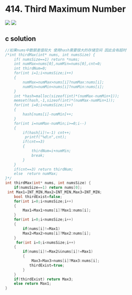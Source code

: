 # 414. Third Maximum Number
<img src="https://github.com/vampire1996/LeetCode/blob/master/Problems/401-500/414.ThirdMaximumNumber/problem.png"/>
<img src="https://github.com/vampire1996/LeetCode/blob/master/Problems/401-500/414.ThirdMaximumNumber/example.png"/>

## c solution
```c
//如果nums中数额差值较大 使用hash需要很大的存储空间 因此会有超时
/*int thirdMax(int* nums, int numsSize) {
    if( numsSize==1) return *nums;
    int numMax=nums[0],numMin=nums[0],cnt=0;
    int thirdNum=0;
    for(int i=1;i<numsSize;i++)
    {
        numMax=numMax>nums[i]?numMax:nums[i];
        numMin=numMin<nums[i]?numMin:nums[i];
    }
    int *hash=malloc(sizeof(int)*(numMax-numMin+1));
    memset(hash,-1,sizeof(int)*(numMax-numMin+1));
    for(int i=0;i<numsSize;i++)
    {
        hash[nums[i]-numMin]++;
    }
    for(int i=numMax-numMin;i>=0;i--)
    {
        if(hash[i]!=-1) cnt++;
         printf("%d\n",cnt);
        if(cnt==3)  
        {
            thirdNum=i+numMin;
            break;
        }
    }
    if(cnt==3) return thirdNum;
    else  return numMax;
}*/
int thirdMax(int* nums, int numsSize) {
    if(numsSize==1) return nums[0];
 int Max1=INT_MIN,Max2=INT_MIN,Max3=INT_MIN;
    bool thirdExist=false;
    for(int i=0;i<numsSize;i++)
    {
        Max1=Max1>nums[i]?Max1:nums[i];
    }
    for(int i=0;i<numsSize;i++)
    {
        if(nums[i]!=Max1)
        Max2=Max2>nums[i]?Max2:nums[i];
    }
     for(int i=0;i<numsSize;i++)
    {
        if(nums[i]!=Max2&&nums[i]!=Max1)  
        {
            Max3=Max3>nums[i]?Max3:nums[i];
           thirdExist=true;
        }
    }
    if(thirdExist) return Max3;
    else return Max1;
}
```
